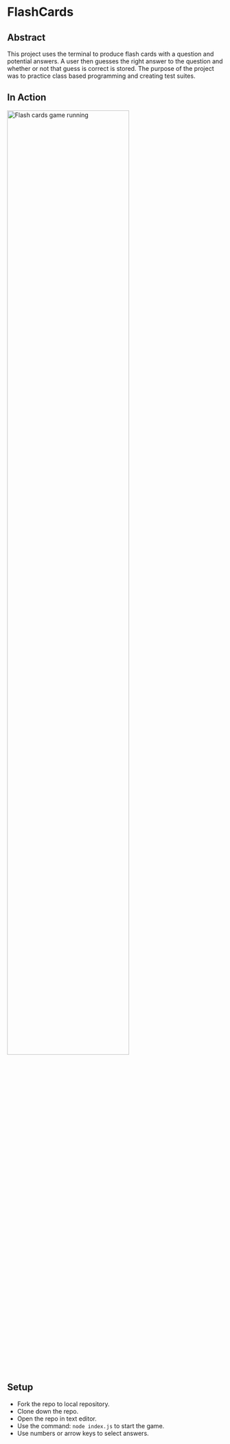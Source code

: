 # FlashCards

## Abstract

  This project uses the terminal to produce flash cards with a question and potential answers. A user then guesses the right answer to the question and whether or not that guess is correct is stored. The purpose of the project was to practice class based programming and creating test suites.

## In Action

<img src="https://media.giphy.com/media/ejJIXNWoJqhbRlHzfV/giphy.gif" alt="Flash cards game running" height=auto width=75%/>

## Setup

  - Fork the repo to local repository.
  - Clone down the repo.
  - Open the repo in text editor.
  - Use the command: `node index.js` to start the game.
  - Use numbers or arrow keys to select answers.
